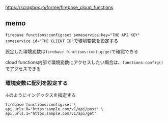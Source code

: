 https://scrapbox.io/forme/firebase_cloud_functions

## memo
`firebase functions:config:set someservice.key="THE API KEY" someservice.id="THE CLIENT ID"`で環境変数を設定する


設定した環境変数は`firebase functions:config:get`で確認できる

cloud functions内部で環境変数にアクセスしたい場合は、`functions.config()`でアクセスできる

### 環境変数に配列を設定する

↓のようにインデックスを指定する

```
firebase functions:config:set \ api.urls.0="https:sample.com/v1/api/post" \
api.urls.1="https:sample.com/v1/api/get"
```
